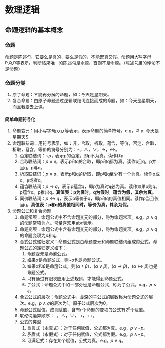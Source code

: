 # 数理逻辑
## 命题逻辑的基本概念
### 命题
命题是陈述句，它要么是真的，要么是假的，不能既真又假。命题用大写字母P,Q,R等表示。判断结果唯一的陈述句是命题，否则不是命题。（陈述句里的悖论不是命题）
### 命题分类
1. 原子命题：不能再分解的命题，如：今天是星期天。
2. 复合命题：由原子命题通过逻辑联结词连接而成的命题，如：今天是星期天，而且我要去上课。
#### 简单命题符号化
1. 命题变元：用小写字母p,q,r等表示，表示命题的简单符号。e.g，:$ p: 今天是星期天$
2. 命题联结词：用符号表示，如：非，合取，析取，蕴含，等价，否定，合取，析取，蕴含，等价的符号分别为：$\neg$，$\wedge$，$\vee$，$\rightarrow$，$\leftrightarrow$。
    1. 否定联结词：$\neg p$，表示p的否定，即p不为真。读作非p
    2. 合取联结词：$p \wedge q$，表示p和q的合取，即p和q都为真。读作p且q。p并且q。p与q。
    3. 析取联结词：$p \vee q$，表示p和q的析取，即p和q至少有一个为真。读作p或q。p或者q。
    4. 蕴含联结词：$p \rightarrow q$，表示p蕴含q，即p为真时q必为真。读作如果p则q。p蕴含q。p推出q。**真值表：p为真时，q为假时，蕴含为假，其余为真。**
    5. 同价联结词：$p \leftrightarrow q$，表示p等价于q，即p和q的真值相同。读作p当且仅当q。**真值表：p和q的真值相同时，等价为真，其余为假。**
3. 命题公式和复合命题
    1. 命题常项：命题公式中不含命题变元的部分，称为命题常项。e.g，$p \wedge q$的命题常项为$\wedge$。常量喜欢用abc表示。
    2. 命题变项：命题公式中含有命题变元的部分，称为命题变项。e.g，$p \wedge q$的命题变项为$p$和$q$。
    3. 合式公式递归定义：命题公式是由命题变元和命题联结词组成的公式。命题公式的递归定义如下：
        1. 命题变元是命题公式。
        2. 如果$\alpha$是命题公式，则$\neg \alpha$也是命题公式。
        3. 如果$\alpha$和$\beta$是命题公式，则$(\alpha \wedge \beta)$，$(\alpha \vee \beta)$，$(\alpha \rightarrow \beta)$，$(\alpha \leftrightarrow \beta)$也是命题公式。
        4. 只有通过有限次应用上述规则，才能得到命题公式。
        5. 子公式：命题公式中的一部分也是命题公式，称为子公式。e.g，$p \wedge q$。
    4. 合式公式的层次：命题公式中，最深的子公式的层数称为命题公式的层次。e.g，$p \wedge q$的层次为1。原子公式层次为0。    
    5. 命题公式赋值，成真赋值，含有n个命题的变项的公式有$2^n$个赋值。
    5. 联结词运算顺序：$\neg$，$\wedge$，$\vee$，$\rightarrow$，$\leftrightarrow$。
    6. 公式的类型
        1. 重言式（永真式）：对于任何赋值，公式都为真。e.g，$p \vee \neg p$。
        2. 矛盾式（永假式）：对于任何赋值，公式都为假。e.g，$p \wedge \neg p$。
        3. 可满足式：存在某个赋值，公式为真。e.g，$p \vee q$。
